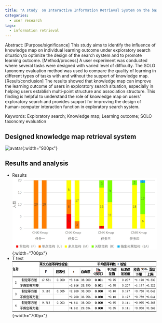 ```yaml
---
title: "A study  on Interactive Information Retrieval System on the basis of  Personalized Knowledge Map from the User-based  Cognitive Perspective"
categories:
  - user research
tags:
  - information retrieval
---
```

Abstract: [Purpose/significance] This study aims to identify the influence of knowledge map on individual learning 
outcome under exploratory search situation,to optimize the design of the search system and to promote learning outcome. 
[Method/process] A user experiment was conducted where several tasks were designed with varied level of difficulty. The 
SOLO taxonomy evaluation method was used to compare the quality of learning in different types of tasks with and without 
the support of knowledge map. [Result/conclusion] The results showed that knowledge map can improve the learning outcome
of users in exploratory search situation, especially in helping users establish multi-point structure and association 
structure. This finding is helpful to understand the role of knowledge map on users’ exploratory search and provides 
support for improving the design of human-computer interaction function in exploratory search system.  

Keywords: Exploratory search; Knowledge map; Learning outcome; SOLO taxonomy evaluation

## Designed knowledge map retrieval system  
![avatar](/assets/images/kmap_information_retrieval_system/1.png){:width="900px"}  

## Results and analysis
+ Results  
![avatar](/assets/images/kmap_information_retrieval_system/2.png){:width="700px"}  
+ T test  
![avatar](/assets/images/kmap_information_retrieval_system/3.png){:width="700px"}  
